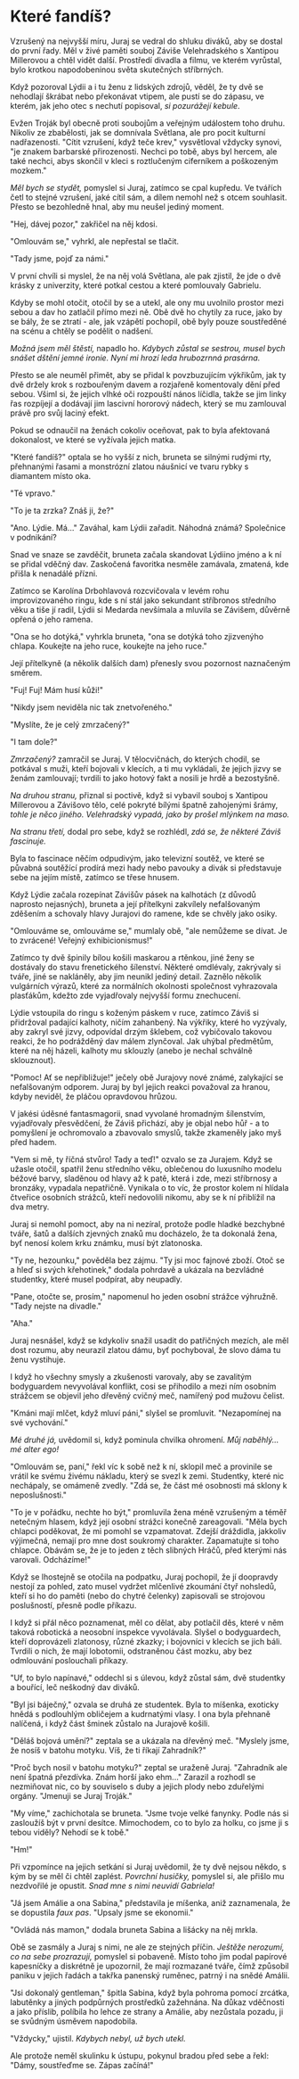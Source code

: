 # Které fandíš?

Vzrušený na nejvyšší míru, Juraj se vedral do shluku diváků, aby se dostal do první řady. Měl v živé paměti souboj Záviše Velehradského s Xantipou Millerovou a chtěl vidět další. Prostředí divadla a filmu, ve kterém vyrůstal, bylo krotkou napodobeninou světa skutečných stříbrných.

Když pozoroval Lýdii a i tu ženu z lidských zdrojů, věděl, že ty dvě se nehodlají škrábat nebo překonávat vtipem, ale pustí se do zápasu, ve kterém, jak jeho otec s nechutí popisoval, *si pozurážejí kebule*.

Evžen Troják byl obecně proti soubojům a veřejným událostem toho druhu. Nikoliv ze zbabělosti, jak se domnívala Světlana, ale pro pocit kulturní nadřazenosti. "Cítit vzrušení, když teče krev," vysvětloval vždycky synovi, "je znakem barbarské přirozenosti. Nechci po tobě, abys byl hercem, ale také nechci, abys skončil v kleci s roztlučeným ciferníkem a poškozeným mozkem."

*Měl bych se stydět,* pomyslel si Juraj, zatímco se cpal kupředu. Ve tvářích četl to stejné vzrušení, jaké cítil sám, a dílem nemohl než s otcem souhlasit. Přesto se bezohledně hnal, aby mu neušel jediný moment.

"Hej, dávej pozor," zakřičel na něj kdosi.

"Omlouvám se," vyhrkl, ale nepřestal se tlačit.

"Tady jsme, pojď za námi."

V první chvíli si myslel, že na něj volá Světlana, ale pak zjistil, že jde o dvě krásky z univerzity, které potkal cestou a které pomlouvaly Gabrielu.

Kdyby se mohl otočit, otočil by se a utekl, ale ony mu uvolnilo prostor mezi sebou a dav ho zatlačil přímo mezi ně. Obě dvě ho chytily za ruce, jako by se bály, že se ztratí - ale, jak vzápětí pochopil, obě byly pouze soustředěné na scénu a chtěly se podělit o nadšení.

*Možná jsem měl štěstí,* napadlo ho. *Kdybych zůstal se sestrou, musel bych snášet dštění jemné ironie. Nyní mi hrozí leda hrubozrnná prasárna.*

Přesto se ale neuměl přimět, aby se přidal k povzbuzujícím výkřikům, jak ty dvě držely krok s rozbouřeným davem a rozjařeně komentovaly dění před sebou. Všiml si, že jejich vlhké oči rozpouští nános líčidla, takže se jim linky řas rozpíjejí a dodávají jim lascivní hororový nádech, který se mu zamlouval právě pro svůj laciný efekt.

Pokud se odnaučil na ženách cokoliv oceňovat, pak to byla afektovaná dokonalost, ve které se vyžívala jejich matka.

"Které fandíš?" optala se ho vyšší z nich, bruneta se silnými rudými rty, přehnanými řasami a monstrózní zlatou náušnicí ve tvaru rybky s diamantem místo oka.  

"Té vpravo."

"To je ta zrzka? Znáš ji, že?"

"Ano. Lýdie. Má..." Zaváhal, kam Lýdii zařadit. Náhodná známá? Společnice v podnikání?

Snad ve snaze se zavděčit, bruneta začala skandovat Lýdiino jméno a k ní se přidal vděčný dav. Zaskočená favoritka nesměle zamávala, zmatená, kde přišla k nenadálé přízni.

Zatímco se Karolína Drbohlavová rozcvičovala v levém rohu improvizovaného ringu, kde s ní stál jako sekundant stříbronos středního věku a tiše jí radil, Lýdii si Medarda nevšímala a mluvila se Závišem, důvěrně opřená o jeho ramena.

"Ona se ho dotýká," vyhrkla bruneta, "ona se dotýká toho zjizvenýho chlapa. Koukejte na jeho ruce, koukejte na jeho ruce."

Její přítelkyně (a několik dalších dam) přenesly svou pozornost naznačeným směrem.

"Fuj! Fuj! Mám husí kůži!"

"Nikdy jsem neviděla nic tak znetvořeného."

"Myslíte, že je celý zmrzačený?"

"I tam dole?"

*Zmrzačený?* zamračil se Juraj. V tělocvičnách, do kterých chodil, se potkával s muži, kteří bojovali v klecích, a ti mu vykládali, že jejich jizvy se ženám zamlouvají; tvrdili to jako hotový fakt a nosili je hrdě a bezostyšně.

*Na druhou stranu,* přiznal si poctivě, když si vybavil souboj s Xantipou Millerovou a Závišovo tělo, celé pokryté bílými špatně zahojenými šrámy, *tohle je něco jiného. Velehradský vypadá, jako by prošel mlýnkem na maso.*

*Na stranu třetí,* dodal pro sebe, když se rozhlédl, *zdá se, že některé Záviš fascinuje.* 

Byla to fascinace něčím odpudivým, jako televizní soutěž, ve které se půvabná soutěžící prodírá mezi hady nebo pavouky a divák si představuje sebe na jejím místě, zatímco se třese hnusem.

Když Lýdie začala rozepínat Závišův pásek na kalhotách (z důvodů naprosto nejasných), bruneta a její přítelkyni zakvílely nefalšovaným zděšením a schovaly hlavy Jurajovi do ramene, kde se chvěly jako osiky.

"Omlouváme se, omlouváme se," mumlaly obě, "ale nemůžeme se dívat. Je to zvrácené! Veřejný exhibicionismus!"

Zatímco ty dvě špinily bílou košili maskarou a rtěnkou, jiné ženy se dostávaly do stavu frenetického šílenství. Některé omdlévaly, zakrývaly si tváře, jiné se nakláněly, aby jim neunikl jediný detail. Zaznělo několik vulgárních výrazů, které za normálních okolnosti společnost vyhrazovala plasťákům, kdežto zde vyjadřovaly nejvyšší formu znechucení.

Lýdie vstoupila do ringu s koženým páskem v ruce, zatímco Záviš si přidržoval padající kalhoty, ničím zahanbený. Na výkřiky, které ho vyzývaly, aby zakryl své jizvy, odpovídal drzým šklebem, což vybičovalo takovou reakci, že ho podrážděný dav málem zlynčoval. Jak uhýbal předmětům, které na něj házeli, kalhoty mu sklouzly (anebo je nechal schválně sklouznout).

"Pomoc! Ať se nepřibližuje!" ječely obě Jurajovy nové známé, zalykající se nefalšovaným odporem. Juraj by byl jejich reakci považoval za hranou, kdyby neviděl, že pláčou opravdovou hrůzou. 

V jakési úděsné fantasmagorii, snad vyvolané hromadným šílenstvím, vyjadřovaly přesvědčení, že Záviš přichází, aby je objal nebo hůř - a to pomyšlení je ochromovalo a zbavovalo smyslů, takže zkameněly jako myš před hadem.

"Vem si mě, ty říčná stvůro! Tady a teď!" ozvalo se za Jurajem. Když se užasle otočil, spatřil ženu středního věku, oblečenou do luxusního modelu béžové barvy, sladěnou od hlavy až k patě, která i zde, mezi stříbrnosy a bronzáky, vypadala nepatřičně. Vynikala o to víc, že prostor kolem ní hlídala čtveřice osobních strážců, kteří nedovolili nikomu, aby se k ní přiblížil na dva metry.

Juraj si nemohl pomoct, aby na ni nezíral, protože podle hladké bezchybné tváře, šatů a dalších zjevných znaků mu docházelo, že ta dokonalá žena, byť nenosí kolem krku známku, musí být zlatonoska.

"Ty ne, hezounku," pověděla bez zájmu. "Ty jsi moc fajnové zboží. Otoč se a hleď si svých křehotinek," dodala pohrdavě a ukázala na bezvládné studentky, které musel podpírat, aby neupadly.

"Pane, otočte se, prosím," napomenul ho jeden osobní strážce výhružně. "Tady nejste na divadle."

"Aha."

Juraj nesnášel, když se kdykoliv snažil usadit do patřičných mezích, ale měl dost rozumu, aby neurazil zlatou dámu, byť pochyboval, že slovo dáma tu ženu vystihuje. 

I když ho všechny smysly a zkušenosti varovaly, aby se zavalitým bodyguardem nevyvolával konflikt, cosi se přihodilo a mezi ním osobním strážcem se objevil jeho dřevěný cvičný meč, namířený pod mužovu čelist.

"Kmáni mají mlčet, když mluví páni," slyšel se promluvit. "Nezapomínej na své vychování."

*Mé druhé já,* uvědomil si, když pominula chvilka ohromení. *Můj naběhlý... mé alter ego!*

"Omlouvám se, paní," řekl víc k sobě než k ní, sklopil meč a provinile se vrátil ke svému živému nákladu, který se svezl k zemi. Studentky, které nic nechápaly, se omámeně zvedly. "Zdá se, že část mé osobnosti má sklony k neposlušnosti."

"To je v pořádku, nechte ho být," promluvila žena méně vzrušeným a téměř netečným hlasem, když její osobní strážci konečně zareagovali. "Měla bych chlapci poděkovat, že mi pomohl se vzpamatovat. Zdejší dráždidla, jakkoliv výjimečná, nemají pro mne dost soukromý charakter. Zapamatujte si toho chlapce. Obávám se, že je to jeden z těch slibných Hráčů, před kterými nás varovali. Odcházíme!"

Když se lhostejně se otočila na podpatku, Juraj pochopil, že jí doopravdy nestojí za pohled, zato musel vydržet mlčenlivé zkoumání čtyř nohsledů, kteří si ho do paměti (nebo do chytré čelenky) zapisovali se strojovou poslušností, přesně podle příkazu.

I když si přál něco poznamenat, měl co dělat, aby potlačil děs, které v něm taková robotická a neosobní inspekce vyvolávala. Slyšel o bodyguardech, kteří doprovázeli zlatonosy, různé zkazky; i bojovníci v klecích se jich báli. Tvrdili o nich, že mají lobotomii, odstraněnou část mozku, aby bez odmlouvání poslouchali  příkazy.

"Uf, to bylo napínavé," oddechl si s úlevou, když zůstal sám, dvě studentky a bouřící, leč neškodný dav diváků.

"Byl jsi báječný," ozvala se druhá ze studentek. Byla to míšenka, exoticky hnědá s podlouhlým obličejem a kudrnatými vlasy. I ona byla přehnaně nalíčená, i když část šminek zůstalo na Jurajově košili.

"Děláš bojová umění?" zeptala se a ukázala na dřevěný meč. "Myslely jsme, že nosíš v batohu motyku. Víš, že ti říkají Zahradník?"

"Proč bych nosil v batohu motyku?" zeptal se uraženě Juraj. "Zahradník ale není špatná přezdívka. Znám horší jako ehm..." Zarazil a rozhodl se nezmiňovat nic, co by souviselo s duby a jejich plody nebo zduřelými orgány. "Jmenuji se Juraj Troják."

"My víme," zachichotala se bruneta. "Jsme tvoje velké fanynky. Podle nás si zasloužíš být v první desítce. Mimochodem, co to bylo za holku, co jsme ji s tebou viděly? Nehodí se k tobě."

"Hm!"

Při vzpomínce na jejich setkání si Juraj uvědomil, že ty dvě nejsou někdo, s kým by se měl či chtěl zaplést. *Povrchní husičky,* pomyslel si, ale přišlo mu nezdvořilé je opustit. *Snad mne s nimi neuvidí Gabriela!*

"Já jsem Amálie a ona Sabina," představila je míšenka, aniž zaznamenala, že se dopustila *faux pas*. "Upsaly jsme se ekonomii." 

"Ovládá nás mamon," dodala bruneta Sabina a lišácky na něj mrkla. 

Obě se zasmály a Juraj s nimi, ne ale ze stejných příčin. *Ještěže nerozumí, co na sebe prozrazují,* pomyslel si pobaveně. Místo toho jim podal papírové kapesníčky a diskrétně je upozornil, že mají rozmazané tváře, čímž způsobil paniku v jejich řadách a takřka panenský ruměnec, patrný i na snědé Amálii.

"Jsi dokonalý gentleman," špitla Sabina, když byla pohroma pomocí zrcátka, labutěnky a jiných podpůrných prostředků zažehnána. Na důkaz vděčnosti a jako příslib, políbila ho lehce ze strany a Amálie, aby nezůstala pozadu, ji se svůdným úsměvem napodobila.

"Vždycky," ujistil. *Kdybych nebyl, už bych utekl.*

Ale protože neměl skulinku k ústupu, pokynul bradou před sebe a řekl: "Dámy, soustřeďme se. Zápas začíná!"